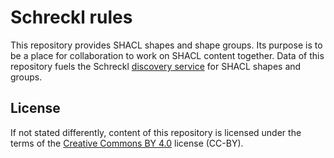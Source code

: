 # Schreckl rules

This repository provides SHACL shapes and shape groups. Its purpose is to be a place for collaboration to work on SHACL content together. Data of this repository fuels the Schreckl [discovery service](https://schreckl.inspirito.de/) for SHACL shapes and groups.

## License

If not stated differently, content of this repository is licensed under the terms of the [Creative Commons BY 4.0](https://creativecommons.org/licenses/by/4.0/) license (CC-BY).
